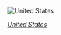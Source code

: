 
![United States](https://www.gstatic.com/prettyearth/assets/full/5254.jpg)

*[United States](https://www.google.com/maps/@34.891493,-118.446564,17z/data=!3m1!1e3)*
